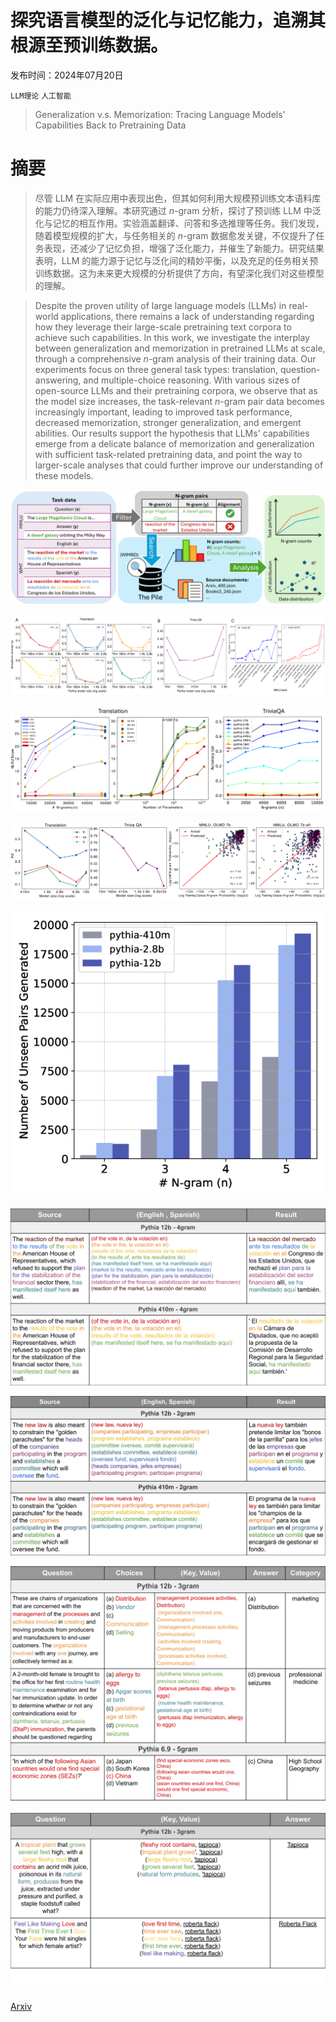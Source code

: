 # 探究语言模型的泛化与记忆能力，追溯其根源至预训练数据。

发布时间：2024年07月20日

`LLM理论` `人工智能`

> Generalization v.s. Memorization: Tracing Language Models' Capabilities Back to Pretraining Data

# 摘要

> 尽管 LLM 在实际应用中表现出色，但其如何利用大规模预训练文本语料库的能力仍待深入理解。本研究通过 $n$-gram 分析，探讨了预训练 LLM 中泛化与记忆的相互作用。实验涵盖翻译、问答和多选推理等任务。我们发现，随着模型规模的扩大，与任务相关的 $n$-gram 数据愈发关键，不仅提升了任务表现，还减少了记忆负担，增强了泛化能力，并催生了新能力。研究结果表明，LLM 的能力源于记忆与泛化间的精妙平衡，以及充足的任务相关预训练数据。这为未来更大规模的分析提供了方向，有望深化我们对这些模型的理解。

> Despite the proven utility of large language models (LLMs) in real-world applications, there remains a lack of understanding regarding how they leverage their large-scale pretraining text corpora to achieve such capabilities. In this work, we investigate the interplay between generalization and memorization in pretrained LLMs at scale, through a comprehensive $n$-gram analysis of their training data. Our experiments focus on three general task types: translation, question-answering, and multiple-choice reasoning. With various sizes of open-source LLMs and their pretraining corpora, we observe that as the model size increases, the task-relevant $n$-gram pair data becomes increasingly important, leading to improved task performance, decreased memorization, stronger generalization, and emergent abilities. Our results support the hypothesis that LLMs' capabilities emerge from a delicate balance of memorization and generalization with sufficient task-related pretraining data, and point the way to larger-scale analyses that could further improve our understanding of these models.

![探究语言模型的泛化与记忆能力，追溯其根源至预训练数据。](../../../paper_images/2407.14985/x1.png)

![探究语言模型的泛化与记忆能力，追溯其根源至预训练数据。](../../../paper_images/2407.14985/x2.png)

![探究语言模型的泛化与记忆能力，追溯其根源至预训练数据。](../../../paper_images/2407.14985/x3.png)

![探究语言模型的泛化与记忆能力，追溯其根源至预训练数据。](../../../paper_images/2407.14985/x4.png)

![探究语言模型的泛化与记忆能力，追溯其根源至预训练数据。](../../../paper_images/2407.14985/x5.png)

![探究语言模型的泛化与记忆能力，追溯其根源至预训练数据。](../../../paper_images/2407.14985/en-es-pairs-4gram.png)

![探究语言模型的泛化与记忆能力，追溯其根源至预训练数据。](../../../paper_images/2407.14985/en-es-pairs-2gram.png)

![探究语言模型的泛化与记忆能力，追溯其根源至预训练数据。](../../../paper_images/2407.14985/mmlu-pairs-3-5gram.png)

![探究语言模型的泛化与记忆能力，追溯其根源至预训练数据。](../../../paper_images/2407.14985/triviaqa-3gram.png)

[Arxiv](https://arxiv.org/abs/2407.14985)